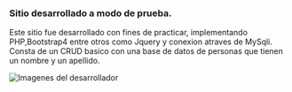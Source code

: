 ### Sitio desarrollado a modo de prueba.

Este sitio fue desarrollado con fines de practicar, implementando PHP,Bootstrap4 entre otros como Jquery y conexion atraves de MySqli.
Consta de un CRUD basico con una base de datos de personas que tienen un nombre y un apellido.

![Imagenes del desarrollador](developer.gif)